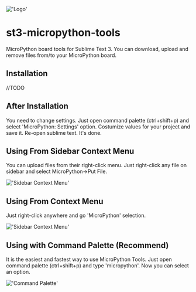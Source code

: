 !['Logo'](https://raw.githubusercontent.com/bisguzar/st3-micropython-tools/master/images/logo.png)

# st3-micropython-tools
MicroPython board tools for Sublime Text 3. You can download, upload and remove files from/to your MicroPython board. 

## Installation
  //TODO
  
## After Installation
You need to change settings. Just open command palette (ctrl+shift+p) and select 'MicroPython: Settings' option. Costumize values for your project and save it. Re-open sublime text. It's done.

## Using From Sidebar Context Menu
You can upload files from their right-click menu. Just right-click any file on sidebar and select MicroPython->Put File.

!['Sidebar Context Menu'](https://raw.githubusercontent.com/bisguzar/st3-micropython-tools/master/images/context_menu.png)

## Using From Context Menu
Just right-click anywhere and go 'MicroPython' selection.

!['Sidebar Context Menu'](https://raw.githubusercontent.com/bisguzar/st3-micropython-tools/master/images/real_context_menu.png)

## Using with Command Palette (Recommend)
It is the easiest and fastest way to use MicroPython Tools. Just open command palette (ctrl+shift+p) and type 'micropython'. Now you can select an option.

!['Command Palette'](https://raw.githubusercontent.com/bisguzar/st3-micropython-tools/master/images/commandpalette.gif)
